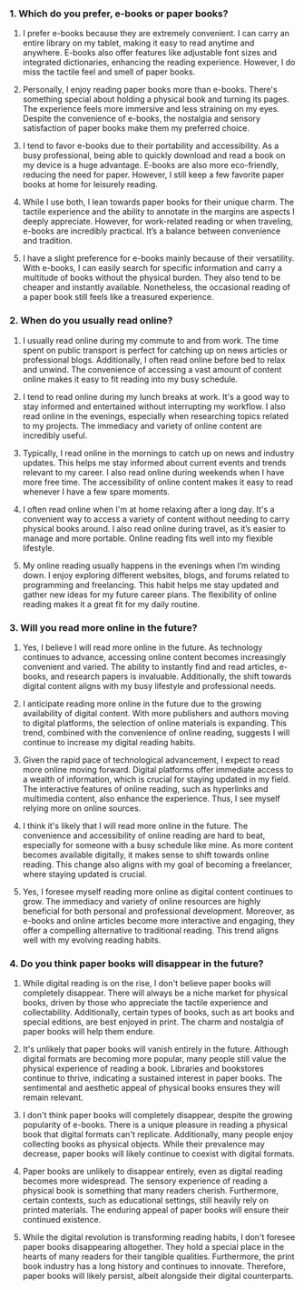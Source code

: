 ### 1. Which do you prefer, e-books or paper books?

1. I prefer e-books because they are extremely convenient. I can carry an entire library on my tablet, making it easy to read anytime and anywhere. E-books also offer features like adjustable font sizes and integrated dictionaries, enhancing the reading experience. However, I do miss the tactile feel and smell of paper books.

2. Personally, I enjoy reading paper books more than e-books. There's something special about holding a physical book and turning its pages. The experience feels more immersive and less straining on my eyes. Despite the convenience of e-books, the nostalgia and sensory satisfaction of paper books make them my preferred choice.

3. I tend to favor e-books due to their portability and accessibility. As a busy professional, being able to quickly download and read a book on my device is a huge advantage. E-books are also more eco-friendly, reducing the need for paper. However, I still keep a few favorite paper books at home for leisurely reading.

4. While I use both, I lean towards paper books for their unique charm. The tactile experience and the ability to annotate in the margins are aspects I deeply appreciate. However, for work-related reading or when traveling, e-books are incredibly practical. It’s a balance between convenience and tradition.

5. I have a slight preference for e-books mainly because of their versatility. With e-books, I can easily search for specific information and carry a multitude of books without the physical burden. They also tend to be cheaper and instantly available. Nonetheless, the occasional reading of a paper book still feels like a treasured experience.

### 2. When do you usually read online?

1. I usually read online during my commute to and from work. The time spent on public transport is perfect for catching up on news articles or professional blogs. Additionally, I often read online before bed to relax and unwind. The convenience of accessing a vast amount of content online makes it easy to fit reading into my busy schedule.

2. I tend to read online during my lunch breaks at work. It's a good way to stay informed and entertained without interrupting my workflow. I also read online in the evenings, especially when researching topics related to my projects. The immediacy and variety of online content are incredibly useful.

3. Typically, I read online in the mornings to catch up on news and industry updates. This helps me stay informed about current events and trends relevant to my career. I also read online during weekends when I have more free time. The accessibility of online content makes it easy to read whenever I have a few spare moments.

4. I often read online when I'm at home relaxing after a long day. It's a convenient way to access a variety of content without needing to carry physical books around. I also read online during travel, as it’s easier to manage and more portable. Online reading fits well into my flexible lifestyle.

5. My online reading usually happens in the evenings when I’m winding down. I enjoy exploring different websites, blogs, and forums related to programming and freelancing. This habit helps me stay updated and gather new ideas for my future career plans. The flexibility of online reading makes it a great fit for my daily routine.

### 3. Will you read more online in the future?

1. Yes, I believe I will read more online in the future. As technology continues to advance, accessing online content becomes increasingly convenient and varied. The ability to instantly find and read articles, e-books, and research papers is invaluable. Additionally, the shift towards digital content aligns with my busy lifestyle and professional needs.

2. I anticipate reading more online in the future due to the growing availability of digital content. With more publishers and authors moving to digital platforms, the selection of online materials is expanding. This trend, combined with the convenience of online reading, suggests I will continue to increase my digital reading habits.

3. Given the rapid pace of technological advancement, I expect to read more online moving forward. Digital platforms offer immediate access to a wealth of information, which is crucial for staying updated in my field. The interactive features of online reading, such as hyperlinks and multimedia content, also enhance the experience. Thus, I see myself relying more on online sources.

4. I think it's likely that I will read more online in the future. The convenience and accessibility of online reading are hard to beat, especially for someone with a busy schedule like mine. As more content becomes available digitally, it makes sense to shift towards online reading. This change also aligns with my goal of becoming a freelancer, where staying updated is crucial.

5. Yes, I foresee myself reading more online as digital content continues to grow. The immediacy and variety of online resources are highly beneficial for both personal and professional development. Moreover, as e-books and online articles become more interactive and engaging, they offer a compelling alternative to traditional reading. This trend aligns well with my evolving reading habits.

### 4. Do you think paper books will disappear in the future?

1. While digital reading is on the rise, I don't believe paper books will completely disappear. There will always be a niche market for physical books, driven by those who appreciate the tactile experience and collectability. Additionally, certain types of books, such as art books and special editions, are best enjoyed in print. The charm and nostalgia of paper books will help them endure.

2. It's unlikely that paper books will vanish entirely in the future. Although digital formats are becoming more popular, many people still value the physical experience of reading a book. Libraries and bookstores continue to thrive, indicating a sustained interest in paper books. The sentimental and aesthetic appeal of physical books ensures they will remain relevant.

3. I don't think paper books will completely disappear, despite the growing popularity of e-books. There is a unique pleasure in reading a physical book that digital formats can't replicate. Additionally, many people enjoy collecting books as physical objects. While their prevalence may decrease, paper books will likely continue to coexist with digital formats.

4. Paper books are unlikely to disappear entirely, even as digital reading becomes more widespread. The sensory experience of reading a physical book is something that many readers cherish. Furthermore, certain contexts, such as educational settings, still heavily rely on printed materials. The enduring appeal of paper books will ensure their continued existence.

5. While the digital revolution is transforming reading habits, I don't foresee paper books disappearing altogether. They hold a special place in the hearts of many readers for their tangible qualities. Furthermore, the print book industry has a long history and continues to innovate. Therefore, paper books will likely persist, albeit alongside their digital counterparts.